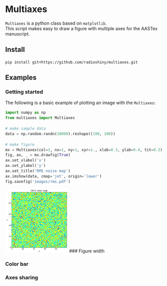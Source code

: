 # Multiaxes

`Multiaxes` is a python class based on `matplotlib`.  
This script makes easy to draw a figure with multiple axes for the AASTex manuscript.

## Install

`pip install git+https://github.com/radioshiny/multiaxes.git`

## Examples

### Getting started
The following is a basic example of plotting an image with the `Multiaxes`:
```python
import numpy as np
from multiaxes import Multiaxes

# make sample data
data = np.random.randn(10000).reshape((100, 100))

# make figure
mx = Multiaxes(col=1, nx=1, ny=1, xyr=1., xlab=0.3, ylab=0.4, tit=0.2)
fig, ax, _ = mx.drawfig(True)
ax.set_xlabel('x')
ax.set_ylabel('y')
ax.set_title('RMS noise map')
ax.imshow(data, cmap='jet', origin='lower')
fig.savefig('images/rms.pdf')
```
<img src="./images/rms.png" width="200"/>
### Figure width

### Color bar

### Axes sharing


